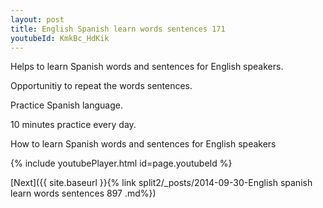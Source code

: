 ```yaml
---
layout: post
title: English Spanish learn words sentences 171 
youtubeId: KmkBc_HdKik
---
```

 
 
Helps to learn Spanish words and sentences for English speakers.

Opportunitiy to repeat the words sentences. 

Practice Spanish language. 
 
10 minutes practice every day. 
 
How to learn Spanish words and sentences for English speakers 
 
{% include youtubePlayer.html id=page.youtubeId %}
 
 
[Next]({{ site.baseurl }}{% link  split2/_posts/2014-09-30-English spanish learn words sentences 897 .md%})
 
